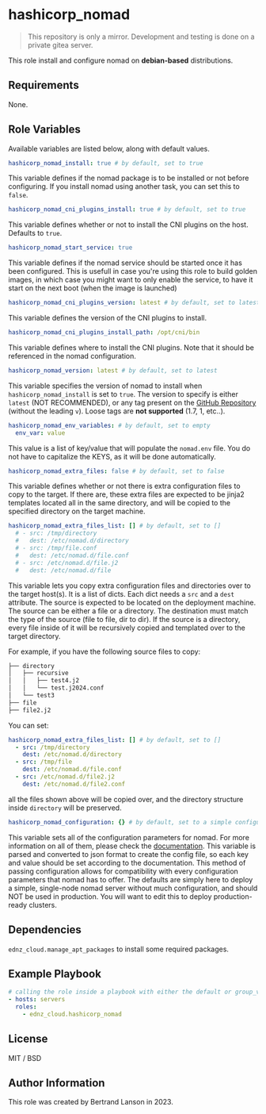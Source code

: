 hashicorp_nomad
=========
> This repository is only a mirror. Development and testing is done on a private gitea server.

This role install and configure nomad on **debian-based** distributions.

Requirements
------------

None.

Role Variables
--------------
Available variables are listed below, along with default values.

```yaml
hashicorp_nomad_install: true # by default, set to true
```
This variable defines if the nomad package is to be installed or not before configuring. If you install nomad using another task, you can set this to `false`.

```yaml
hashicorp_nomad_cni_plugins_install: true # by default, set to true
```
This variable defines whether or not to install the CNI plugins on the host. Defaults to `true`.

```yaml
hashicorp_nomad_start_service: true
```
This variable defines if the nomad service should be started once it has been configured. This is usefull in case you're using this role to build golden images, in which case you might want to only enable the service, to have it start on the next boot (when the image is launched)

```yaml
hashicorp_nomad_cni_plugins_version: latest # by default, set to latest
```
This variable defines the version of the CNI plugins to install.

```yaml
hashicorp_nomad_cni_plugins_install_path: /opt/cni/bin
```
This variable defines where to install the CNI plugins. Note that it should be referenced in the nomad configuration.

```yaml
hashicorp_nomad_version: latest # by default, set to latest
```
This variable specifies the version of nomad to install when `hashicorp_nomad_install` is set to `true`. The version to specify is either `latest` (NOT RECOMMENDED), or any tag present on the [GitHub Repository](https://github.com/hashicorp/nomad/releases) (without the leading `v`). Loose tags are **not supported** (1.7, 1, etc..).

```yaml
hashicorp_nomad_env_variables: # by default, set to empty
  env_var: value
```
This value is a list of key/value that will populate the `nomad.env` file. You do not have to capitalize the KEYS, as it will be done automatically.

```yaml
hashicorp_nomad_extra_files: false # by default, set to false
```
This variable defines whether or not there is extra configuration files to copy to the target. If there are, these extra files are expected to be jinja2 templates located all in the same directory, and will be copied to the specified directory on the target machine.


```yaml
hashicorp_nomad_extra_files_list: [] # by default, set to []
  # - src: /tmp/directory
  #   dest: /etc/nomad.d/directory
  # - src: /tmp/file.conf
  #   dest: /etc/nomad.d/file.conf
  # - src: /etc/nomad.d/file.j2
  #   dest: /etc/nomad.d/file
```
This variable lets you copy extra configuration files and directories over to the target host(s). It is a list of dicts. Each dict needs a `src` and a `dest` attribute. The source is expected to be located on the deployment machine. The source can be either a file or a directory. The destination must match the type of the source (file to file, dir to dir). If the source is a directory, every file inside of it will be recursively copied and templated over to the target directory.

For example, if you have the following source files to copy:

```bash
├── directory
│   ├── recursive
│   │   ├── test4.j2
│   │   └── test.j2024.conf
│   └── test3
├── file
├── file2.j2
```
You can set:

```yaml
hashicorp_nomad_extra_files_list: [] # by default, set to []
  - src: /tmp/directory
    dest: /etc/nomad.d/directory
  - src: /tmp/file
    dest: /etc/nomad.d/file.conf
  - src: /etc/nomad.d/file2.j2
    dest: /etc/nomad.d/file2.conf
```
all the files shown above will be copied over, and the directory structure inside `directory` will be preserved.

```yaml
hashicorp_nomad_configuration: {} # by default, set to a simple configuration
```
This variable sets all of the configuration parameters for nomad. For more information on all of them, please check the [documentation](https://developer.hashicorp.com/nomad/docs/configuration). This variable is parsed and converted to json format to create the config file, so each key and value should be set according to the documentation. This method of passing configuration allows for compatibility with every configuration parameters that nomad has to offer. The defaults are simply here to deploy a simple, single-node nomad server without much configuration, and should NOT be used in production. You will want to edit this to deploy production-ready clusters.

Dependencies
------------

`ednz_cloud.manage_apt_packages` to install some required packages.

Example Playbook
----------------

```yaml
# calling the role inside a playbook with either the default or group_vars/host_vars
- hosts: servers
  roles:
    - ednz_cloud.hashicorp_nomad
```

License
-------

MIT / BSD

Author Information
------------------

This role was created by Bertrand Lanson in 2023.
